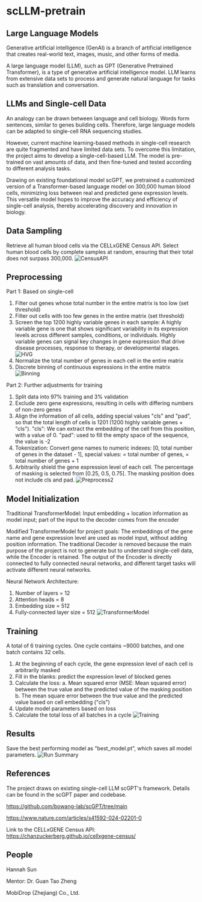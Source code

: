 # scLLM-pretrain

## Large Language Models
Generative artificial intelligence (GenAI) is a branch of artificial intelligence that creates real-world text, images, music, and other forms of media.

A large language model (LLM), such as GPT (Generative Pretrained Transformer), is a type of generative artificial intelligence model. LLM learns from extensive data sets to process and generate natural language for tasks such as translation and conversation.

## LLMs and Single-cell Data
An analogy can be drawn between language and cell biology. Words form sentences, similar to genes building cells. Therefore, large language models can be adapted to single-cell RNA sequencing studies.

However, current machine learning-based methods in single-cell research are quite fragmented and have limited data sets. To overcome this limitation, the project aims to develop a single-cell-based LLM. The model is pre-trained on vast amounts of data, and then fine-tuned and tested according to different analysis tasks.

Drawing on existing foundational model scGPT, we pretrained a customized version of a Transformer-based language model on 300,000 human blood cells, minimizing loss between real and predicted gene expression levels. This versatile model hopes to improve the accuracy and efficiency of single-cell analysis, thereby accelerating discovery and innovation in biology.

## Data Sampling
Retrieve all human blood cells via the CELLxGENE Census API. Select human blood cells by complete samples at random, ensuring that their total does not surpass 300,000.
![CensusAPI](https://github.com/sun770311/scLLM-pretrain/blob/main/Census_API.png)

## Preprocessing
Part 1: Based on single-cell
1. Filter out genes whose total number in the entire matrix is too low (set threshold)
2. Filter out cells with too few genes in the entire matrix (set threshold)
3. Screen the top 1200 highly variable genes in each sample: A highly variable gene is one that shows significant variability in its expression levels across different samples, conditions, or individuals. Highly variable genes can signal key changes in gene expression that drive disease processes, response to therapy, or developmental stages.
![HVG](https://github.com/sun770311/scLLM-pretrain/blob/main/HVG.png)
4. Normalize the total number of genes in each cell in the entire matrix
5. Discrete binning of continuous expressions in the entire matrix
![Binning](https://github.com/sun770311/scLLM-pretrain/blob/main/Binning.png)

Part 2: Further adjustments for training
1. Split data into 97% training and 3% validation
2. Exclude zero gene expressions, resulting in cells with differing numbers of non-zero genes
3. Align the information of all cells, adding special values "cls" and "pad", so that the total length of cells is 1201 (1200 highly variable genes + "cls"). "cls": We can extract the embedding of the cell from this position, with a value of 0. "pad": used to fill the empty space of the sequence, the value is -2
4. Tokenization: Convert gene names to numeric indexes: [0, total number of genes in the dataset - 1], special values: <cls> = total number of genes, <pad> = total number of genes + 1
5. Arbitrarily shield the gene expression level of each cell. The percentage of masking is selected from [0.25, 0.5, 0.75]. The masking position does not include cls and pad.
![Preprocess2](https://github.com/sun770311/scLLM-pretrain/blob/main/Preprocess2.png)

## Model Initialization
Traditional TransformerModel: Input embedding + location information as model input; part of the input to the decoder comes from the encoder

Modified TransformerModel for project goals: The embeddings of the gene name and gene expression level are used as model input, without adding position information. The traditional Decoder is removed because the main purpose of the project is not to generate but to understand single-cell data, while the Encoder is retained. The output of the Encoder is directly connected to fully connected neural networks, and different target tasks will activate different neural networks.

Neural Network Architecture: 
1. Number of layers = 12
2. Attention heads = 8
3. Embedding size = 512
4. Fully-connected layer size = 512
![TransformerModel](https://github.com/sun770311/scLLM-pretrain/blob/main/TransformerModel.png)

## Training
A total of 6 training cycles. One cycle contains ~9000 batches, and one batch contains 32 cells.

1. At the beginning of each cycle, the gene expression level of each cell is arbitrarily masked
2. Fill in the blanks: predict the expression level of blocked genes
3. Calculate the loss:
a. Mean squared error (MSE: Mean squared error) between the true value and the predicted value of the masking position
b. The mean square error between the true value and the predicted value based on cell embedding ("cls")
4. Update model parameters based on loss
5. Calculate the total loss of all batches in a cycle
![Training](https://github.com/sun770311/scLLM-pretrain/blob/main/Training.png)

## Results
Save the best performing model as "best_model.pt", which saves all model parameters.
![Run Summary](https://github.com/sun770311/scLLM-pretrain/blob/main/run_summary.png)

## References
The project draws on existing single-cell LLM scGPT's framework. Details can be found in the scGPT paper and codebase.

https://github.com/bowang-lab/scGPT/tree/main

https://www.nature.com/articles/s41592-024-02201-0

Link to the CELLxGENE Census API: https://chanzuckerberg.github.io/cellxgene-census/

## People
Hannah Sun

Mentor: Dr. Guan Tao Zheng

MobiDrop (Zhejiang) Co., Ltd.



